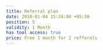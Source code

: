 ```yaml
---
title: Referral plan
date: 2018-01-04 15:24:00 +05:30
position: 5
validity: 1 Month
has tool access: true
price: Free 1 month for 2 refferals
---
```


